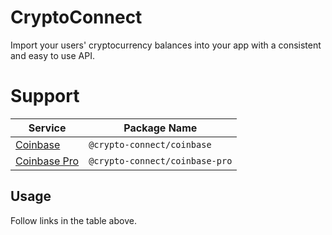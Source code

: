 # CryptoConnect

Import your users' cryptocurrency balances into your app with a consistent and
easy to use API.

# Support

| Service                               | Package Name                   |
| ------------------------------------- | ------------------------------ |
| [Coinbase](packages/coinbase)         | `@crypto-connect/coinbase`     |
| [Coinbase Pro](packages/coinbase-pro) | `@crypto-connect/coinbase-pro` |

## Usage

Follow links in the table above.

